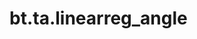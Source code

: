 <div itemscope itemtype="http://developers.google.com/ReferenceObject">
<meta itemprop="name" content="bt.ta.linearreg_angle" />
<meta itemprop="path" content="Stable" />
</div>

# bt.ta.linearreg_angle

<!-- Insert buttons and diff -->

<table class="tfo-notebook-buttons tfo-api nocontent" align="left">

</table>





<pre class="devsite-click-to-copy prettyprint lang-py tfo-signature-link">
<code>bt.ta.linearreg_angle(
    *args, **kwargs
) -> np.array
</code></pre>



<!-- Placeholder for "Used in" -->
